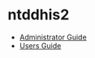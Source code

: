 # ntddhis2



* [Administrator Guide](https://docs.google.com/document/d/1_pUN1-8ehE7OkNON1aRaEptH2TA5-9HUvj_cSAmm-u4/edit?usp=sharing)
* [Users Guide]()
